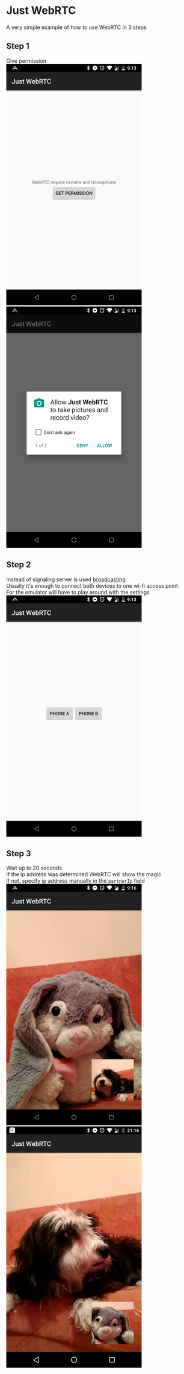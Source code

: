 # Just WebRTC
A very simple example of how to use WebRTC in 3 steps

## Step 1
Give permission<br />
![Step 1a](/screenshots/step1_a.jpg)
![Step 1b](/screenshots/step1_b.jpg)

## Step 2
Instead of signaling server is used [broadcasting](https://en.wikipedia.org/wiki/Broadcasting_(networking))<br />
Usually it's enough to connect both devices to one wi-fi access point<br />
For the emulator will have to play around with the settings<br />
![Step 2](/screenshots/step2.jpg)

## Step 3
Wait up to 20 seconds<br />
If the ip address was determined WebRTC will show the magic<br />
If not, specify ip address manually in the `partnerIp` field<br />
![Step 3a](/screenshots/step3_a.jpg)
![Step 3b](/screenshots/step3_b.jpg)
